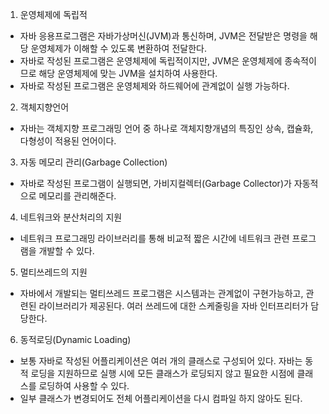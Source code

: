 1. 운영체제에 독립적

- 자바 응용프로그램은 자바가상머신(JVM)과 통신하며, JVM은 전달받은 명령을 해당 운영체제가 이해할 수 있도록 변환하여 전달한다.
- 자바로 작성된 프로그램은 운영체제에 독립적이지만, JVM은 운영체제에 종속적이므로 해당 운영체제에 맞는 JVM을 설치하여 사용한다.
- 자바로 작성된 프로그램은 운영체제와 하드웨어에 관계없이 실행 가능하다.



2. 객체지향언어

- 자바는 객체지향 프로그래밍 언어 중 하나로 객체지향개념의 특징인 상속, 캡슐화, 다형성이 적용된 언어이다.



3. 자동 메모리 관리(Garbage Collection)

- 자바로 작성된 프로그램이 실행되면, 가비지컬렉터(Garbage Collector)가 자동적으로 메모리를 관리해준다.



4. 네트워크와 분산처리의 지원

- 네트워크 프로그래밍 라이브러리를 통해 비교적 짧은 시간에 네트워크 관련 프로그램을 개발할 수 있다.



5. 멀티쓰레드의 지원

- 자바에서 개발되는 멀티쓰레드 프로그램은 시스템과는 관계없이 구현가능하고, 관련된 라이브러리가 제공된다. 여러 쓰레드에 대한 스케줄링을 자바 인터프리터가 담당한다.



6. 동적로딩(Dynamic Loading)

- 보통 자바로 작성된 어플리케이션은 여러 개의 클래스로 구성되어 있다. 자바는 동적 로딩을 지원하므로 실행 시에 모든 클래스가 로딩되지 않고 필요한 시점에 클래스를 로딩하여 사용할 수 있다.
- 일부 클래스가 변경되어도 전체 어플리케이션을 다시 컴파일 하지 않아도 된다.